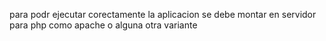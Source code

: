 para podr ejecutar corectamente la aplicacion se debe montar en servidor para php
como apache o alguna otra variante
